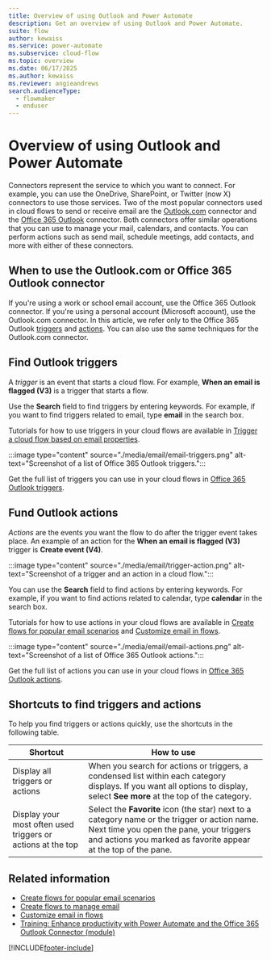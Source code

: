 ```yaml
---
title: Overview of using Outlook and Power Automate
description: Get an overview of using Outlook and Power Automate.
suite: flow
author: kewaiss
ms.service: power-automate
ms.subservice: cloud-flow
ms.topic: overview
ms.date: 06/17/2025
ms.author: kewaiss
ms.reviewer: angieandrews
search.audienceType: 
  - flowmaker
  - enduser
---
```


# Overview of using Outlook and Power Automate

Connectors represent the service to which you want to connect. For example, you can use the OneDrive, SharePoint, or Twitter (now X) connectors to use those services. Two of the most popular connectors used in cloud flows to send or receive email are the [Outlook.com](/connectors/outlook/) connector and the [Office 365 Outlook](/connectors/office365/#connector-in-depth) connector. Both connectors offer similar operations that you can use to manage your mail, calendars, and contacts. You can perform actions such as send mail, schedule meetings, add contacts, and more with either of these connectors.

## When to use the Outlook.com or Office 365 Outlook connector

If you're using a work or school email account, use the Office 365 Outlook connector. If you're using a personal account (Microsoft account), use the Outlook.com connector. In this article, we refer only to the Office 365 Outlook [triggers](/connectors/office365/#triggers) and [actions](/connectors/office365/#actions). You can also use the same techniques for the Outlook.com connector.

##  Find Outlook triggers

A *trigger* is an event that starts a cloud flow. For example, **When an email is flagged (V3)** is a trigger that starts a flow.

Use the **Search** field to find triggers by entering keywords. For example, if you want to find triggers related to email, type **email** in the search box.

Tutorials for how to use triggers in your cloud flows are available in [Trigger a cloud flow based on email properties](./email-triggers.md).

:::image type="content" source="./media/email/email-triggers.png" alt-text="Screenshot of a list of Office 365 Outlook triggers.":::

Get the full list of triggers you can use in your cloud flows in [Office 365 Outlook triggers](/connectors/office365/#triggers).

## Fund Outlook actions

*Actions* are the events you want the flow to do after the trigger event takes place. An example of an action for the **When an email is flagged (V3)** trigger is **Create event (V4)**.

:::image type="content" source="./media/email/trigger-action.png" alt-text="Screenshot of a trigger and an action in a cloud flow.":::

You can use the **Search** field to find actions by entering keywords. For example, if you want to find actions related to calendar, type **calendar** in the search box.

Tutorials for how to use actions in your cloud flows are available in [Create flows for popular email scenarios](email-top-scenarios.md) and [Customize email in flows](./email-customization.md).

:::image type="content" source="./media/email/email-actions.png" alt-text="Screenshot of a list of Office 365 Outlook actions.":::

Get the full list of actions you can use in your cloud flows in [Office 365 Outlook actions](/connectors/office365/#actions).

## Shortcuts to find triggers and actions

To help you find triggers or actions quickly, use the shortcuts in the following table.

|Shortcut  |How to use  |
|---------|---------|
|Display all triggers or actions  |     When you search for actions or triggers, a condensed list within each category displays. If you want all options to display, select **See more** at the top of the category.    |
|Display your most often used triggers or actions at the top  | Select the **Favorite** icon (the star) next to a category name or the trigger or action name. Next time you open the pane, your triggers and actions you marked as favorite appear at the top of the pane.  |

## Related information

- [Create flows for popular email scenarios](email-top-scenarios.md)
- [Create flows to manage email](create-email-flows.md)
- [Customize email in flows](email-customization.md)
- [Training: Enhance productivity with Power Automate and the Office 365 Outlook Connector (module)](/training/modules/enhance-productivity/)

[!INCLUDE[footer-include](includes/footer-banner.md)]
